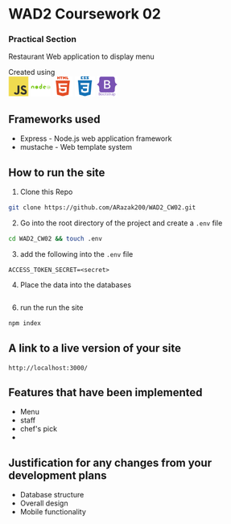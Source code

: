 # WAD2 Coursework 02 
### Practical Section

Restaurant Web application to display menu  

Created using   
<a href="https://www.javascript.com" target="_blank"><img src="https://raw.githubusercontent.com/devicons/devicon/master/icons/javascript/javascript-original.svg" alt="javascript" width="40" height="40"></a> 
<a href="https://nodejs.org/en/" target="_blank"><img src="https://raw.githubusercontent.com/devicons/devicon/master/icons/nodejs/nodejs-plain-wordmark.svg" alt="node.js" width="40" height="40"></a> 
<a href="https://www.w3schools.com/html/" target="_blank"><img src="https://raw.githubusercontent.com/devicons/devicon/master/icons/html5/html5-plain-wordmark.svg" alt="HTML" width="40" height="40"></a> 
<a href="https://www.w3schools.com/css/" target="_blank"><img src="https://raw.githubusercontent.com/devicons/devicon/master/icons/css3/css3-plain-wordmark.svg" alt="CSS" width="40" height="40"></a> 
<a href="https://getbootstrap.com/" target="_blank"><img src="https://raw.githubusercontent.com/devicons/devicon/master/icons/bootstrap/bootstrap-plain-wordmark.svg" alt="Bootstrap" width="40" height="40"></a> 

## Frameworks used
- Express - Node.js web application framework
- mustache - Web template system
  
## How to run the site

1. Clone this Repo
 ```bash
 git clone https://github.com/ARazak200/WAD2_CW02.git
 ```

2. Go into the root directory of the project and create a `.env` file
```bash
cd WAD2_CW02 && touch .env
```
3. add the following into the `.env` file

```
ACCESS_TOKEN_SECRET=<secret>
```

4. Place the data into the databases

```bash

```
6. run the run the site
  ```bash
  npm index
  ```
## A link to a live version of your site
 ```
 http://localhost:3000/
  ```

## Features that have been implemented

- Menu
- staff
- chef's pick
- 


## Justification for any changes from your development plans

- Database structure
- Overall design
- Mobile functionality 
